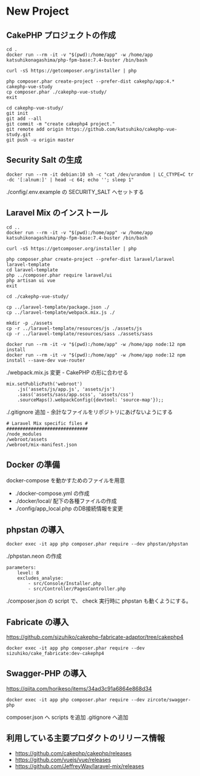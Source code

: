 # New Project

## CakePHP プロジェクトの作成

```
cd .
docker run --rm -it -v "$(pwd):/home/app" -w /home/app katsuhikonagashima/php-fpm-base:7.4-buster /bin/bash
```

```
curl -sS https://getcomposer.org/installer | php

php composer.phar create-project --prefer-dist cakephp/app:4.* cakephp-vue-study
cp composer.phar ./cakephp-vue-study/
exit
```

```
cd cakephp-vue-study/
git init
git add --all
git commit -m "create cakephp4 project."
git remote add origin https://github.com/katsuhiko/cakephp-vue-study.git
git push -u origin master
```


## Security Salt の生成

```
docker run --rm -it debian:10 sh -c "cat /dev/urandom | LC_CTYPE=C tr -dc '[:alnum:]' | head -c 64; echo ''; sleep 1"
```

./config/.env.example の SECURITY_SALT へセットする


## Laravel Mix のインストール

```
cd ..
docker run --rm -it -v "$(pwd):/home/app" -w /home/app katsuhikonagashima/php-fpm-base:7.4-buster /bin/bash
```

```
curl -sS https://getcomposer.org/installer | php

php composer.phar create-project --prefer-dist laravel/laravel laravel-template
cd laravel-template
php ../composer.phar require laravel/ui
php artisan ui vue
exit
```

```
cd ./cakephp-vue-study/

cp ../laravel-template/package.json ./
cp ../laravel-template/webpack.mix.js ./

mkdir -p ./assets
cp -r ../laravel-template/resources/js ./assets/js
cp -r ../laravel-template/resources/sass ./assets/sass

docker run --rm -it -v "$(pwd):/home/app" -w /home/app node:12 npm install
docker run --rm -it -v "$(pwd):/home/app" -w /home/app node:12 npm install --save-dev vue-router
```

./webpack.mix.js 変更 - CakePHP の形に合わせる

```
mix.setPublicPath('webroot')
    .js('assets/js/app.js', 'assets/js')
    .sass('assets/sass/app.scss', 'assets/css')
    .sourceMaps().webpackConfig({devtool: 'source-map'});;
```

./.gitignore 追加 - 余計なファイルをリポジトリにあげないようにする

```
# Laravel Mix specific files #
##############################
/node_modules
/webroot/assets
/webroot/mix-manifest.json
```


## Docker の準備

docker-compose を動かすためのファイルを用意

- ./docker-compose.yml の作成
- ./docker/local/ 配下の各種ファイルの作成
- ./config/app_local.php のDB接続情報を変更


## phpstan の導入

```
docker exec -it app php composer.phar require --dev phpstan/phpstan
```

./phpstan.neon の作成

```
parameters:
    level: 8
    excludes_analyse:
        - src/Console/Installer.php
        - src/Controller/PagesController.php
```

./composer.json の script で、 check 実行時に phpstan も動くようにする。


## Fabricate の導入

https://github.com/sizuhiko/cakephp-fabricate-adaptor/tree/cakephp4

```
docker exec -it app php composer.phar require --dev sizuhiko/cake_fabricate:dev-cakephp4
```


## Swagger-PHP の導入

https://qiita.com/horikeso/items/34ad3c91a6864e868d34

```
docker exec -it app php composer.phar require --dev zircote/swagger-php
```

composer.json へ scripts を追加
.gitignore へ追加

## 利用している主要プロダクトのリリース情報

- https://github.com/cakephp/cakephp/releases
- https://github.com/vuejs/vue/releases
- https://github.com/JeffreyWay/laravel-mix/releases
